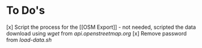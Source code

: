 # To Do's

[x] Script the process for the [[OSM Export]]
    - not needed, scripted the data download using _wget_ from _api.openstreetmap.org_ 
[x] Remove password from _load-data.sh_